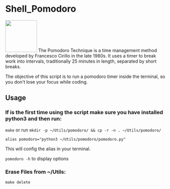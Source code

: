 # Shell_Pomodoro

<img src="https://img.gs/czjpqfbdkz/full/https://github.com/rubik/pomodoro-rs/raw/master/images/logo.png" height=100px>
The Pomodoro Technique is a time management method developed by Francesco Cirillo in the late 1980s. It uses a timer to break work into intervals, traditionally 25 minutes in length, separated by short breaks.

The objective of this script is to run a pomodoro timer inside the terminal, so you don't lose your focus while coding.

## Usage
### If is the first time using the script make sure you have installed python3 and then run:

```make``` or run ```mkdir -p ~/Utils/pomodoro/ && cp -r -n . ~/Utils/pomodoro/```

```alias pomodoro="python3 ~/Utils/pomodoro/pomodoro.py"```

This will config the alias in your terminal.

```pomodoro -h``` to display options

### Erase Files from ~/Utils:
```make delete```
